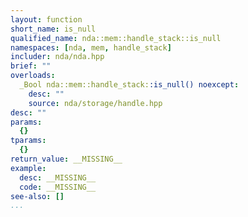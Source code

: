 ```yaml
---
layout: function
short_name: is_null
qualified_name: nda::mem::handle_stack::is_null
namespaces: [nda, mem, handle_stack]
includer: nda/nda.hpp
brief: ""
overloads:
  _Bool nda::mem::handle_stack::is_null() noexcept:
    desc: ""
    source: nda/storage/handle.hpp
desc: ""
params:
  {}
tparams:
  {}
return_value: __MISSING__
example:
  desc: __MISSING__
  code: __MISSING__
see-also: []
...
```


